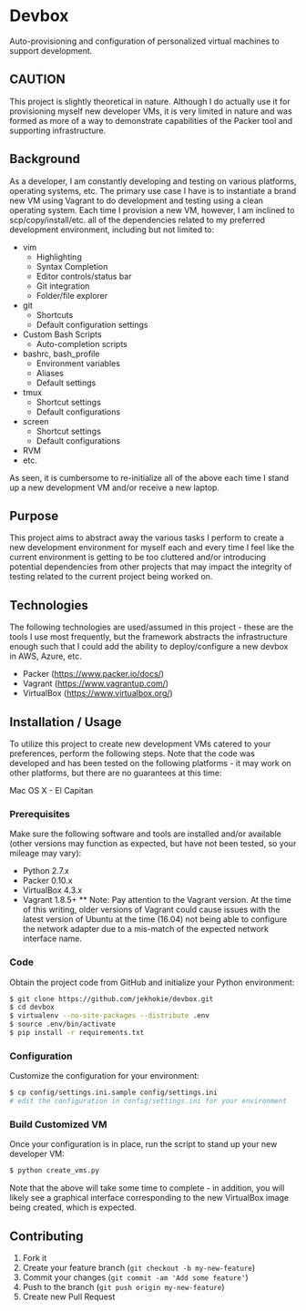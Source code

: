 # Devbox

Auto-provisioning and configuration of personalized virtual machines to support development.

## CAUTION

This project is slightly theoretical in nature. Although I do actually use it for provisioning
myself new developer VMs, it is very limited in nature and was formed as more of a way to
demonstrate capabilities of the Packer tool and supporting infrastructure.

## Background

As a developer, I am constantly developing and testing on various platforms, operating
systems, etc. The primary use case I have is to instantiate a brand new VM using Vagrant
to do development and testing using a clean operating system. Each time I provision a new
VM, however, I am inclined to scp/copy/install/etc. all of the dependencies related to
my preferred development environment, including but not limited to:

* vim
  * Highlighting
  * Syntax Completion
  * Editor controls/status bar
  * Git integration
  * Folder/file explorer
* git
  * Shortcuts
  * Default configuration settings
* Custom Bash Scripts
  * Auto-completion scripts
* bashrc, bash_profile
  * Environment variables
  * Aliases
  * Default settings
* tmux
  * Shortcut settings
  * Default configurations
* screen
  * Shortcut settings
  * Default configurations
* RVM
* etc.

As seen, it is cumbersome to re-initialize all of the above each time I stand up a
new development VM and/or receive a new laptop.

## Purpose

This project aims to abstract away the various tasks I perform to create a new development
environment for myself each and every time I feel like the current environment is getting
to be too cluttered and/or introducing potential dependencies from other projects that
may impact the integrity of testing related to the current project being worked on.

## Technologies

The following technologies are used/assumed in this project - these are the tools I use
most frequently, but the framework abstracts the infrastructure enough such that I could
add the ability to deploy/configure a new devbox in AWS, Azure, etc.

* Packer (https://www.packer.io/docs/)
* Vagrant (https://www.vagrantup.com/)
* VirtualBox (https://www.virtualbox.org/)

## Installation / Usage

To utilize this project to create new development VMs catered to your preferences, perform
the following steps. Note that the code was developed and has been tested on the following
platforms - it may work on other platforms, but there are no guarantees at this time:

Mac OS X - El Capitan

### Prerequisites

Make sure the following software and tools are installed and/or available (other versions may
function as expected, but have not been tested, so your mileage may vary):

* Python 2.7.x
* Packer 0.10.x
* VirtualBox 4.3.x
* Vagrant 1.8.5+
** Note: Pay attention to the Vagrant version. At the time of this writing, older versions of
Vagrant could cause issues with the latest version of Ubuntu at the time (16.04) not being
able to configure the network adapter due to a mis-match of the expected network interface name.

### Code

Obtain the project code from GitHub and initialize your Python environment:

```bash
$ git clone https://github.com/jekhokie/devbox.git
$ cd devbox
$ virtualenv --no-site-packages --distribute .env
$ source .env/bin/activate
$ pip install -r requirements.txt
```

### Configuration

Customize the configuration for your environment:

```bash
$ cp config/settings.ini.sample config/settings.ini
# edit the configuration in config/settings.ini for your environment
```

### Build Customized VM

Once your configuration is in place, run the script to stand up your new developer VM:

```bash
$ python create_vms.py
```

Note that the above will take some time to complete - in addition, you will likely see a graphical
interface corresponding to the new VirtualBox image being created, which is expected.

## Contributing

1. Fork it
2. Create your feature branch (`git checkout -b my-new-feature`)
3. Commit your changes (`git commit -am 'Add some feature'`)
4. Push to the branch (`git push origin my-new-feature`)
5. Create new Pull Request
